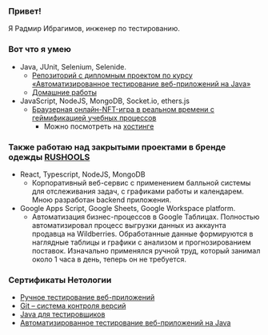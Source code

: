 ### Привет!

Я Радмир Ибрагимов, инженер по тестированию.

### Вот что я умею
- Java, JUnit, Selenium, Selenide.
  - [Репозиторий с дипломным проектом по курсу «Автоматизированное тестирование веб-приложений на Java»](https://github.com/Redarek/qa-diploma)
  - [Домашние работы](https://github.com/Redarek/netology-qa-homeworks/blob/main/README.md)
- JavaScript, NodeJS, MongoDB, Socket.io, ethers.js
  - [Браузерная онлайн-NFT-игра в реальном времени с геймификацией учебных процессов](https://github.com/Redarek/big-bonch)
    - Можно посмотреть на [хостинге](https://big-bonch.netlify.app/)

### Также работаю над закрытыми проектами в бренде одежды [RUSHOOLS](https://vk.com/ogoni_wr)
- React, Typescript, NodeJS, MongoDB
  - Корпоративный веб-сервис с применением балльной системы для отслеживания задач, с графиками работы и календарем. Мною разработан backend приложения.
- Google Apps Script, Google Sheets, Google Workspace platform.
  - Автоматизация бизнес-процессов в Google Таблицах. Полностью автоматизировал процесс выгрузки данных из аккаунта продавца на Wildberries. Обработанные данные формируются в наглядные таблицы и графики с анализом и прогнозированием поставок. Изначально применялся ручной труд, который занимал около 1 часа в день, теперь он не требуется.

### Сертификаты Нетологии
- [Ручное тестирование веб-приложений](https://github.com/Redarek/netology-qa-certificates/blob/master/manual%20qa.pdf)
- [Git – система контроля версий](https://github.com/Redarek/netology-qa-certificates/blob/master/git.pdf)
- [Java для тестировщиков](https://github.com/Redarek/netology-qa-certificates/blob/master/java%20for%20qa.pdf)
- [Автоматизированное тестирование веб-приложений на Java](https://github.com/Redarek/netology-qa-certificates/blob/master/java%20autotest%20for%20qa.pdf)
